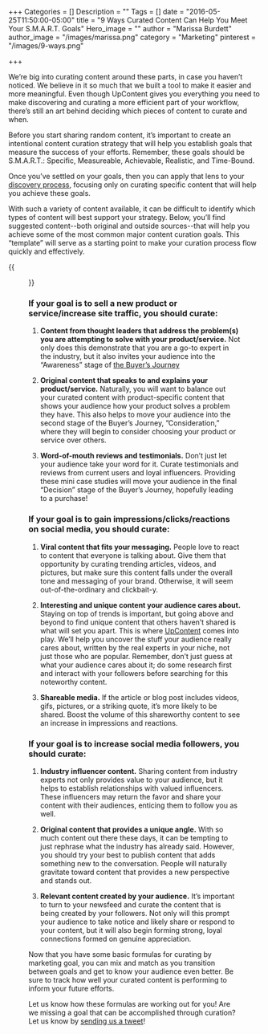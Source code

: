 +++
Categories = []
Description = ""
Tags = []
date = "2016-05-25T11:50:00-05:00"
title = "9 Ways Curated Content Can Help You Meet Your S.M.A.R.T. Goals"
Hero_image = ""
author = "Marissa Burdett"
author_image = "/images/marissa.png"
category = "Marketing"
pinterest = "/images/9-ways.png"

+++

We’re big into curating content around these parts, in case you haven’t noticed. We believe in it so much that we built a tool to make it easier and more meaningful. Even though UpContent gives you everything you need to make discovering and curating a more efficient part of your workflow, there’s still an art behind deciding which pieces of content to curate and when.

Before you start sharing random content, it’s important to create an intentional content curation strategy that will help you establish goals that measure the success of your efforts. Remember, these goals should be S.M.A.R.T.: Specific, Measureable, Achievable, Realistic, and Time-Bound.

<script async id="_ck_57782" src="https://forms.convertkit.com/57782?v=5"></script>


Once you’ve settled on your goals, then you can apply that lens to your [discovery process](https://upcontent.com/post/how-to-evaluate-content/), focusing only on curating specific content that will help you achieve these goals.

With such a variety of content available, it can be difficult to identify which types of content will best support your strategy. Below, you’ll find suggested content--both original and outside sources--that will help you achieve some of the most common major content curation goals. This “template” will serve as a starting point to make your curation process flow quickly and effectively.

{{<figure src="/images/9-ways-callout.png" title="" alt=" Ways Curated Content Can Help You Meet Your S.M.A.R.T. Goals" caption-top="false">}}

### If your goal is to sell a new product or service/increase site traffic, you should curate:

1. **Content from thought leaders that address the problem(s) you are attempting to solve with your product/service.** Not only does this demonstrate that you are a go-to expert in the industry, but it also invites your audience into the “Awareness” stage of [the Buyer’s Journey](http://blog.hubspot.com/sales/the-new-buyers-journey)

2. **Original content that speaks to and explains your product/service.** Naturally, you will want to balance out your curated content with product-specific content that shows your audience how your product solves a problem they have. This also helps to move your audience into the second stage of the Buyer’s Journey, ”Consideration,” where they will begin to consider choosing your product or service over others.

3. **Word-of-mouth reviews and testimonials.** Don’t just let your audience take your word for it. Curate testimonials and reviews from current users and loyal influencers. Providing these mini case studies will move your audience in the final “Decision” stage of the Buyer’s Journey, hopefully leading to a purchase!

### If your goal is to gain impressions/clicks/reactions on social media, you should curate:

1. **Viral content that fits your messaging.** People love to react to content that everyone is talking about. Give them that opportunity by curating trending articles, videos, and pictures, but make sure this content falls under the overall tone and messaging of your brand. Otherwise, it will seem out-of-the-ordinary and clickbait-y.

2. **Interesting and unique content your audience cares about.** Staying on top of trends is important, but going above and beyond to find unique content that others haven’t shared is what will set you apart. This is where [UpContent](http://upcontent.com) comes into play. We’ll help you uncover the stuff your audience really cares about, written by the real experts in your niche, not just those who are popular. Remember, don’t just guess at what your audience cares about it; do some research first and interact with your followers before searching for this noteworthy content.

3. **Shareable media.** If the article or blog post includes videos, gifs, pictures, or a striking quote, it’s more likely to be shared. Boost the volume of this shareworthy content to see an increase in impressions and reactions.

### If your goal is to increase social media followers, you should curate:

1. **Industry influencer content.** Sharing content from industry experts not only provides value to your audience, but it helps to establish relationships with valued influencers. These influencers may return the favor and share your content with their audiences, enticing them to follow you as well.

2. **Original content that provides a unique angle.** With so much content out there these days, it can be tempting to just rephrase what the industry has already said. However, you should try your best to publish content that adds something new to the conversation. People will naturally gravitate toward content that provides a new perspective and stands out.

3. **Relevant content created by your audience.** It’s important to turn to your newsfeed and curate the content that is being created by your followers. Not only will this prompt your audience to take notice and likely share or respond to your content, but it will also begin forming strong, loyal connections formed on genuine appreciation.

Now that you have some basic formulas for curating by marketing goal, you can mix and match as you transition between goals and get to know your audience even better.  Be sure to track how well your curated content is performing to inform your future efforts.

Let us know how these formulas are working out for you! Are we missing a goal that can be accomplished through curation? Let us know by [sending us a tweet](http://twitter.com/getupcontent)!
